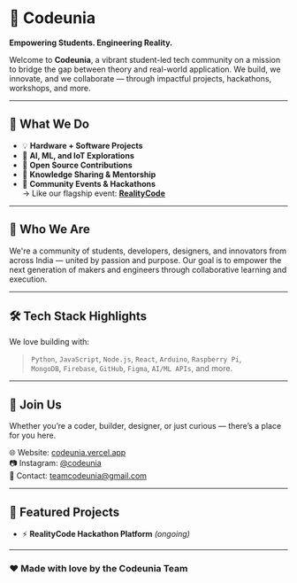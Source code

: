 # 🚀 Codeunia

**Empowering Students. Engineering Reality.**

Welcome to **Codeunia**, a vibrant student-led tech community on a mission to bridge the gap between theory and real-world application. We build, we innovate, and we collaborate — through impactful projects, hackathons, workshops, and more.

---

## 🌟 What We Do

- 💡 **Hardware + Software Projects**
- 🤖 **AI, ML, and IoT Explorations**
- 🔧 **Open Source Contributions**
- 🧠 **Knowledge Sharing & Mentorship**
- 🎤 **Community Events & Hackathons**  
  → Like our flagship event: [**RealityCode**](https://www.instagram.com/p/DK4r18YhnUN/)

---

## 👥 Who We Are

We're a community of students, developers, designers, and innovators from across India — united by passion and purpose. Our goal is to empower the next generation of makers and engineers through collaborative learning and execution.

---

## 🛠️ Tech Stack Highlights

We love building with:

> `Python`, `JavaScript`, `Node.js`, `React`, `Arduino`, `Raspberry Pi`,  
> `MongoDB`, `Firebase`, `GitHub`, `Figma`, `AI/ML APIs`, and more.

---

## 🧩 Join Us

Whether you’re a coder, builder, designer, or just curious — there’s a place for you here.

🌐 Website: [codeunia.vercel.app](https://codeunia.vercel.app)  
📷 Instagram: [@codeunia](https://instagram.com/codeunia)  
📩 Contact: teamcodeunia@gmail.com

---

## 📌 Featured Projects

- ⚡ **RealityCode Hackathon Platform** *(ongoing)*

---

### ❤️ Made with love by the Codeunia Team
